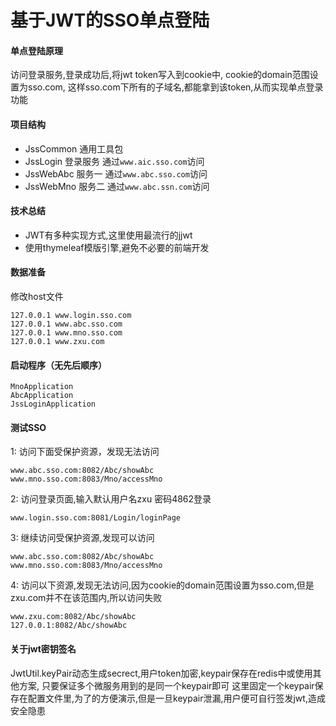 # 基于JWT的SSO单点登陆

#### 单点登陆原理
访问登录服务,登录成功后,将jwt token写入到cookie中,
cookie的domain范围设置为sso.com,
这样sso.com下所有的子域名,都能拿到该token,从而实现单点登录功能

#### 项目结构
+ JssCommon 通用工具包
+ JssLogin 登录服务 通过`www.aic.sso.com`访问
+ JssWebAbc 服务一 通过`www.abc.sso.com`访问
+ JssWebMno 服务二 通过`www.abc.ssn.com`访问

#### 技术总结
+ JWT有多种实现方式,这里使用最流行的jjwt
+ 使用thymeleaf模版引擎,避免不必要的前端开发

#### 数据准备
修改host文件
```
127.0.0.1 www.login.sso.com
127.0.0.1 www.abc.sso.com
127.0.0.1 www.mno.sso.com
127.0.0.1 www.zxu.com
```
#### 启动程序（无先后顺序）
```
MnoApplication
AbcApplication
JssLoginApplication
```

#### 测试SSO
1: 访问下面受保护资源，发现无法访问
```
www.abc.sso.com:8082/Abc/showAbc
www.mno.sso.com:8083/Mno/accessMno
```
2: 访问登录页面,输入默认用户名zxu 密码4862登录
```
www.login.sso.com:8081/Login/loginPage
```
3: 继续访问受保护资源,发现可以访问
```
www.abc.sso.com:8082/Abc/showAbc
www.mno.sso.com:8083/Mno/accessMno
```
4: 访问以下资源,发现无法访问,因为cookie的domain范围设置为sso.com,但是zxu.com并不在该范围内,所以访问失败
```
www.zxu.com:8082/Abc/showAbc
127.0.0.1:8082/Abc/showAbc
```
#### 关于jwt密钥签名
JwtUtil.keyPair动态生成secrect,用户token加密,keypair保存在redis中或使用其他方案,
只要保证多个微服务用到的是同一个keypair即可
这里固定一个keypair保存在配置文件里,为了的方便演示,但是一旦keypair泄漏,用户便可自行签发jwt,造成安全隐患

